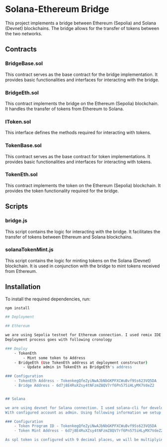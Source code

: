 # Solana-Ethereum Bridge

This project implements a bridge between Ethereum (Sepolia) and Solana (Devnet) blockchains. The bridge allows for the transfer of tokens between the two networks.

## Contracts

### BridgeBase.sol

This contract serves as the base contract for the bridge implementation. It provides basic functionalities and interfaces for interacting with the bridge.

### BridgeEth.sol

This contract implements the bridge on the Ethereum (Sepolia) blockchain. It handles the transfer of tokens from Ethereum to Solana.

### IToken.sol

This interface defines the methods required for interacting with tokens.

### TokenBase.sol

This contract serves as the base contract for token implementations. It provides basic functionalities and interfaces for interacting with tokens.

### TokenEth.sol

This contract implements the token on the Ethereum (Sepolia) blockchain. It provides the token functionality required for the bridge.

## Scripts

### bridge.js

This script contains the logic for interacting with the bridge. It facilitates the transfer of tokens between Ethereum and Solana blockchains.

### solanaTokenMint.js

This script contains the logic for minting tokens on the Solana (Devnet) blockchain. It is used in conjunction with the bridge to mint tokens received from Ethereum.

## Installation

To install the required dependencies, run:

```bash
npm install

## Deployment

## Ethereum

we are using Sepolia testnet for Ethereum connection. I used remix IDE for development and deployment.
Deployment process goes with following cronology

### Deploy 
    - TokenEth
        - Mint some token to Address
    - BridgeEth (Use TokenEth address at deployment constructor)
        - Update admin in TokenEth as BridgeEth's address

### Configuration 
    - TokenEth Address - TokenkegQfeZyiNwAJbNbGKPFXCWuBvf9Ss623VQ5DA
    - Bridge Address - 6d7j8E4RuXZsy4tNFzmZ8QV7rf6Pn575iHLyMX7VdeZ2


## Solana

we are using devnet for Solana connection. I used solana-cli for development and deployment of spl token.
With configured account as admin. Using following information we setup solanaTokenMint.js script for minting token to respective address.

### Configuration 
    - Token Program ID - TokenkegQfeZyiNwAJbNbGKPFXCWuBvf9Ss623VQ5DA
    - Token Mint Address - 6d7j8E4RuXZsy4tNFzmZ8QV7rf6Pn575iHLyMX7VdeZ2

As spl token is configured with 9 decimal places, we will be multiplying amount with 1000000000 to mint equal token.


